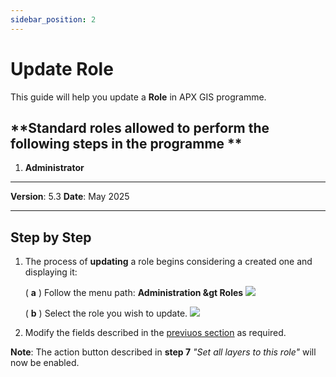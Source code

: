 ```yaml
---
sidebar_position: 2
---
```


# Update Role

This guide will help you update a **Role** in APX GIS programme.

## **Standard roles allowed to perform the following steps in the programme **

1.	**Administrator**

------------

**Version**: 5.3
**Date**: May 2025

------------
## **Step by Step**

1. The process of **updating** a role begins considering a created one and displaying it:

    ( **a** ) Follow the menu path: 
        **Administration &gt Roles**      ![](/img/1.Roles/roles-update01.png)

    ( **b** ) Select the role you wish to update.    ![](/img/1.Roles/roles-update02.png)

2. Modify the fields described in the <u>[previuos section](01-create-role.md#step-by-step)</u> as required.

**Note**: The action button described in **step 7** <i>"Set all layers to this role"</i> will now be enabled.
